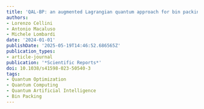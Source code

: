```yaml
---
title: 'QAL-BP: an augmented Lagrangian quantum approach for bin packing'
authors:
- Lorenzo Cellini
- Antonio Macaluso
- Michele Lombardi
date: '2024-01-01'
publishDate: '2025-05-19T14:46:52.686565Z'
publication_types:
- article-journal
publication: '*Scientific Reports*'
doi: 10.1038/s41598-023-50540-3
tags:
- Quantum Optimization
- Quantum Computing
- Quantum Artificial Intelligence
- Bin Packing
---
```

